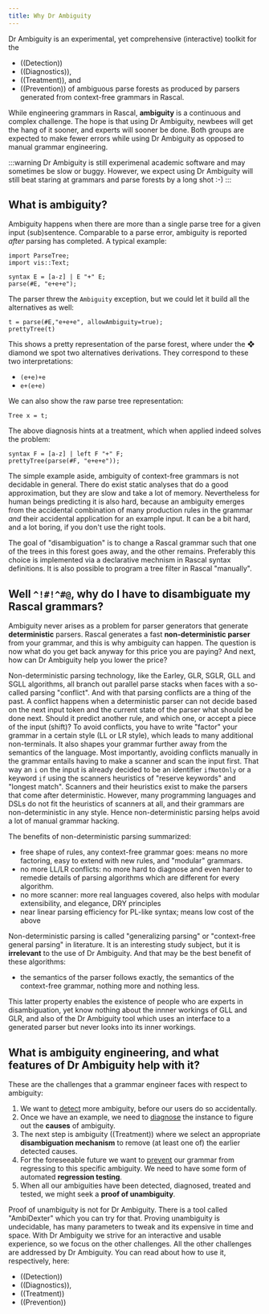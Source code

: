 ```yaml
---
title: Why Dr Ambiguity
---
```


Dr Ambiguity is an experimental, yet comprehensive (interactive) toolkit for the
* ((Detection))
* ((Diagnostics)), 
* ((Treatment)), and
* ((Prevention))
of ambiguous parse forests as produced by parsers generated from context-free grammars in Rascal.

While engineering grammars in Rascal, **ambiguity** is a continuous and complex challenge. The hope is that using
Dr Ambiguity, newbees will get the hang of it sooner, and experts will sooner be done. Both
groups are expected to make fewer errors while using Dr Ambiguity as opposed to manual grammar engineering.

:::warning
Dr Ambiguity is still experimenal academic software and may sometimes be slow or buggy. However,
we expect using Dr Ambiguity will still beat staring at grammars and parse forests by a long shot :-)
:::

## What is ambiguity?

Ambiguity happens when there are more than a single parse tree for a given input (sub)sentence.
Comparable to a parse error, ambiguity is reported _after_ parsing has completed. A typical
example:

```rascal-prepare
import ParseTree;
import vis::Text;
```

```rascal-shell,continue,error
syntax E = [a-z] | E "+" E;
parse(#E, "e+e+e");
```

The parser threw the `Ambiguity` exception, but we could let it build all the alternatives as well:
```rascal-shell,continue
t = parse(#E,"e+e+e", allowAmbiguity=true);
prettyTree(t)
```

This shows a pretty representation of the parse forest, where under the ❖ diamond we spot two
alternatives derivations. They correspond to these two interpretations:
* `(e+e)+e`
* `e+(e+e)`

We can also show the raw parse tree representation:
```rascal-shell,continue
Tree x = t;
```

The above diagnosis hints at a treatment, which when applied indeed solves the problem:
```rascal-shell,continue
syntax F = [a-z] | left F "+" F;
prettyTree(parse(#F, "e+e+e"));
```

The simple example aside, ambiguity of context-free grammars is not decidable in general. There do exist static analyses
that do a good approximation, but they are slow and take a lot of memory. Nevertheless for human beings predicting it is also hard, because an
ambiguity emerges from the accidental combination of many production rules in the grammar _and_
their accidental application for an example input. It can be a bit hard, and a lot boring, if you don't use the right tools.

The goal of "disambiguation" is to change a Rascal grammar such that one of the trees in this forest
goes away, and the other remains. Preferably this choice is implemented via a declarative mechnism
in Rascal syntax definitions. It is also possible to program a tree filter in Rascal "manually".


## Well `^!#!^#@`, why do I have to disambiguate my Rascal grammars?

Ambiguity never arises as a problem for parser generators that generate **deterministic** parsers.
Rascal generates a fast **non-deterministic parser** from your grammar, and this is why ambiguity can happen.
The question is now what do you get back anyway for this price you are paying? And next, how can
Dr Ambiguity help you lower the price?

Non-deterministic parsing technology, like the Earley, GLR, SGLR, GLL and SGLL algorithms, all
branch out parallel parse stacks when faces with a so-called parsing "conflict". And with that parsing conflicts
are a thing of the past. A conflict happens
when a deterministic parser can not decide based on the next input token and the current state of the
parser what should be done next. Should it predict another rule, and which one, or accept a piece of the input (shift)?
To avoid conflicts, you have to write "factor" your grammar in a certain style (LL or LR style), which leads to 
many additional non-terminals. It also shapes your grammar further away from the semantics of the language. 
Most importantly, avoiding conflicts manually in the grammar entails having to make a scanner and scan the input first. That way
an `i` on the input is already decided to be an identifier `ifNotOnly` or a keyword `if` using the scanners
heuristics of "reserve keywords" and "longest match". Scanners and their heuristics exist to make the parsers that come
after deterministic. However, many programming languages and DSLs do not fit the heuristics of scanners at all, 
and their grammars are non-deterministic in any style. Hence non-deterministic parsing helps avoid a lot
of manual grammar hacking. 

The benefits of non-deterministic parsing summarized:
* free shape of rules, any context-free grammar goes: means no more factoring, easy to extend with new rules, and "modular" grammars.
* no more LL/LR conflicts: no more hard to diagnose and even harder to remedie details of parsing algorithms which are different for every algorithm.
* no more scanner: more real languages covered, also helps with modular extensibility, and elegance, DRY principles
* near linear parsing efficiency for PL-like syntax; means low cost of the above

Non-deterministic parsing is called "generalizing parsing" or "context-free general parsing" in literature.
It is an interesting study subject, but it is **irrelevant** to the use of Dr Ambiguity. And that may be 
the best benefit of these algorithms:
* the semantics of the parser follows exactly, the semantics of the context-free grammar, nothing more and nothing less.

This latter property enables the existence of people who are experts in disambiguation, yet know nothing about
the innner workings of GLL and GLR, and also of the Dr Ambiguity tool which uses an interface to a generated 
parser but never looks into its inner workings.

## What is ambiguity engineering, and what features of Dr Ambiguity help with it?

These are the challenges that a grammar engineer faces with respect to ambiguity:
1. We want to [detect]((Detection)) more ambiguity, before our users do so accidentally. 
1. Once we have an example, we need to [diagnose]((Diagnostics)) the instance to figure out the **causes** of ambiguity.
1. The next step is ambiguity ((Treatment)) where we select an appropriate **disambiguation mechanism** to remove (at least one of) the earlier detected causes.
1. For the foreseeable future we want to [prevent]((Prevention)) our grammar from regressing to this specific ambiguity. We need to have some form of automated **regression testing**.
1. When all our ambiguities have been detected, diagnosed, treated and tested, we might seek a **proof of unambiguity**. 

Proof of unambiguity is not for Dr Ambiguity. There is a tool called "AmbiDexter" which you can try for that. Proving unambiguity is undecidable, has many parameters to tweak and its expensive in time and space. With Dr Ambiguity we strive for an interactive and usable experience, so we focus on the other challenges. All the other challenges
are addressed by Dr Ambiguity. You can read about how to use it, respectively, here:
* ((Detection))
* ((Diagnostics)), 
* ((Treatment))
* ((Prevention))
